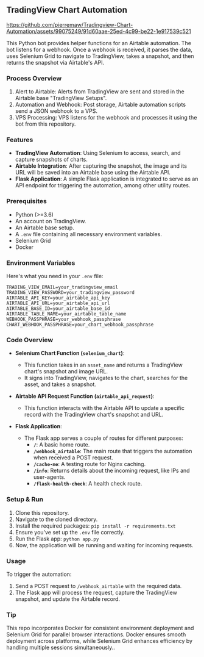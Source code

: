 ## TradingView Chart Automation

https://github.com/pierremaw/Tradingview-Chart-Automation/assets/99075249/91d60aae-25ed-4c99-be22-1e917539c521

This Python bot provides helper functions for an Airtable automation. The bot listens for a webhook. Once a webhook is received, it parses the data, uses Selenium Grid to navigate to TradingView, takes a snapshot, and then returns the snapshot via Airtable's API.


### Process Overview
1. Alert to Airtable: Alerts from TradingView are sent and stored in the Airtable base "TradingView Setups".
2. Automation and Webhook: Post storage, Airtable automation scripts send a JSON webhook to a VPS.
3. VPS Processing: VPS listens for the webhook and processes it using the bot from this repository.

### Features
- **TradingView Automation**: Using Selenium to access, search, and capture snapshots of charts.
- **Airtable Integration**: After capturing the snapshot, the image and its URL will be saved into an Airtable base using the Airtable API.
- **Flask Application**: A simple Flask application is integrated to serve as an API endpoint for triggering the automation, among other utility routes.

### Prerequisites
- Python (>=3.6)
- An account on TradingView.
- An Airtable base setup.
- A `.env` file containing all necessary environment variables.
- Selenium Grid
- Docker

### Environment Variables
Here's what you need in your `.env` file:

```env
TRADING_VIEW_EMAIL=your_tradingview_email
TRADING_VIEW_PASSWORD=your_tradingview_password
AIRTABLE_API_KEY=your_airtable_api_key
AIRTABLE_API_URL=your_airtable_api_url
AIRTABLE_BASE_ID=your_airtable_base_id
AIRTABLE_TABLE_NAME=your_airtable_table_name
WEBHOOK_PASSPHRASE=your_webhook_passphrase
CHART_WEBHOOK_PASSPHRASE=your_chart_webhook_passphrase
```

### Code Overview
- **Selenium Chart Function (`selenium_chart`)**:
  - This function takes in an `asset_name` and returns a TradingView chart's snapshot and image URL.
  - It signs into TradingView, navigates to the chart, searches for the asset, and takes a snapshot.
  
- **Airtable API Request Function (`airtable_api_request`)**:
  - This function interacts with the Airtable API to update a specific record with the TradingView chart's snapshot and URL.
  
- **Flask Application**:
  - The Flask app serves a couple of routes for different purposes:
    - **`/`**: A basic home route.
    - **`/webhook_airtable`**: The main route that triggers the automation when received a POST request.
    - **`/cache-me`**: A testing route for Nginx caching.
    - **`/info`**: Returns details about the incoming request, like IPs and user-agents.
    - **`/flask-health-check`**: A health check route.

### Setup & Run
1. Clone this repository.
2. Navigate to the cloned directory.
3. Install the required packages: `pip install -r requirements.txt`
4. Ensure you've set up the `.env` file correctly.
5. Run the Flask app: `python app.py`
6. Now, the application will be running and waiting for incoming requests.

### Usage
To trigger the automation:

1. Send a POST request to `/webhook_airtable` with the required data.
2. The Flask app will process the request, capture the TradingView snapshot, and update the Airtable record.

### Tip
This repo incorporates Docker for consistent environment deployment and Selenium Grid for parallel browser interactions. Docker ensures smooth deployment across platforms, while Selenium Grid enhances efficiency by handling multiple sessions simultaneously..

